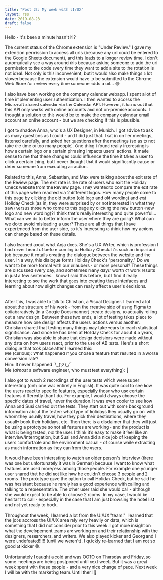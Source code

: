 ```yaml
---
title: "Post 22: My week with UI/UX"
layout: rss
date: 2019-08-23
draft: false
---
```

Hello - it's been a minute hasn't it!?
<br>
<br>
The current status of the Chrome extension is "Under Review." I gave my extension permission to access all urls (because any url could be entered to the Google Sheets document), and this leads to a longer review time. I don't automatically see a way around this because asking someone to add the url permission to the code every time they want to add a site to the rotation is not ideal. Not only is this inconvenient, but it would also make things a lot slower because the extension would have to be submitted to the Chrome Web Store for review every time someone adds a url... :sweat_smile:
<br>
<br>
I also have been working on the company calendar webapp. I spent a lot of time implementing user authentication. I then wanted to access the Microsoft shared calendar via the Calendar API. However, it turns out that this API only works with online accounts and not on-premise accounts. I thought a solution to this would be to make the company calendar email account an online account - but we are checking if this is plausible.
<br>
<br>
I got to shadow Anna, who's a UX Designer, in Munich. I got advice to ask as many questions as I could - and I did just that. I sat in on her meetings, listened carefully, and asked her questions after the meetings (so as to not take the time of too many people). One thing I found really interesting is how a certain logo or a certain phrasing impacts users' actions. It made sense to me that these changes could influence the time it takes a user to click a certain thing, but I never thought that it would significantly cause or deter someone from executing an action.
<br>
<br>
Related to this, Anna, Sebastian, and Max were talking about the exit rate of the Review page. The exit rate is the rate of users who exit the Holiday Check website from the Review page. They wanted to compare the exit rate of this page when reached via 2 different logos. How many people come to this page by clicking the old button (old logo and old wording) and <i>exit</i> Holiday Check (as in, they were surprised by or not interested in what they saw) versus those who come to this page by clicking the new button (new logo and new wording)? I think that's really interesting and quite powerful... What can we do to better inform the user where they are going? What can we do to avoid misleading a user? These are all things that I have experienced from the user side, so it's interesting to think how my actions can change based on these details.
<br>
<br>
I also learned about what Anja does. She's a UX Writer, which is profession I had never heard of before coming to Holiday Check. It's such an important job because it entails creating the dialogue between the website and the user. In a way, this dialogue forms Holiday Check's "personality." Do we want to be more formal with our urlaubers - or more personal? These things are discussed every day, and sometimes many days' worth of work results in just a few sentences. I know I said this before, but I find it really interesting to see the work that goes into creating these interfaces and learning about how slight changes can really affect a user's decisions.  
<br>
<br>
After this, I was able to talk to Christian, a Visual Designer. I learned a lot about the structure of his work - from the creative side of using Figma to collaboratively (in a Google Docs manner) create designs, to actually rolling out a new design. Between these two ends, a lot of testing takes place to measure how one design affects the users' actions versus another. Christian shared that testing many things may take years to reach statistical significance. And since he has been at Holiday Check for about 4.5 years, Christian was also able to share that design decisions were made without any data on how users react, prior to the use of AB tests. Here's a short dialogue that took place after I learned this:
<br>
Me (curious): What happened if you chose a feature that resulted in a worse conversion rate?<br>
Him: It never happened ¯\\\_(ツ)\_/¯ <br>
Me (<i>almost</i> a software engineer, who must test everything): 🤯
<br>
<br>
I also got to watch 2 recordings of the user tests which were super interesting (only one was entirely in English). It was quite cool to see how the users react to specific features, especially those who use certain features differently than I do. For example, I would always choose the specific dates of travel, never the duration. It was even cooler to see how Anna and Susi carried out the tests. They start out with some background information about the tester: what type of holidays they usually go on, with whom they usually travel, how they pick their destinations, where they usually book their holidays, etc. Then there is a disclaimer that they will just be using a prototype so not all features are working - and the product is what is being tested, <i>not</i> the user. I think it's easy to make it feel like an interview/interrogation, but Susi and Anna did a nice job of keeping the users comfortable and the environment casual - of course while extracting as much information as they can from the users.
<br>
<br>
It would have been interesting to watch an older person's interview (there was one but unfortunately it was in German) because I want to know what features are used more/less among those people. For example one younger user shared that he did not like how he couldn't choose 3 people and 2 rooms. The prototype gave the option to call Holiday Check, but he said he was hesistant because he rarely has a good experience with calling and talking to a representative. The other user said she would call - although she would expect to be able to choose 2 rooms. In my case, I would be hesitant to call - especially in the case that I am just browsing the hotel list and not yet ready to book.
<br>
<br>
Throughout the week, I learned a lot from the UI/UX "team." I learned that the jobs accross the UI/UX area rely very heavily on data, which is something that I did not consider prior to this week. I got more insight on what the developement teams are working on and their relationship with the designers, researchers, and writers. We also played kicker and Georg and I were undefeated!!!!! (until we weren't). I quickly re-learned that I am not so good at kicker :smile:.
<br>
<br>
Unfortunately I caught a cold and was OOTO on Thursday and Friday, so some meetings are being postponed until next week. But it was a great week spent with these people - and a very nice change of pace. Next week I will be with the marketing team. Until then! :wave:
<br>
<br>
<br>

